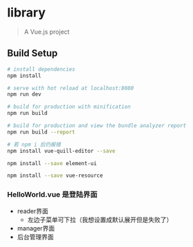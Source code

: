 # library

> A Vue.js project

## Build Setup

``` bash
# install dependencies
npm install

# serve with hot reload at localhost:8080
npm run dev

# build for production with minification
npm run build

# build for production and view the bundle analyzer report
npm run build --report

# 若 npm i 后仍报错
npm install vue-quill-editor --save

npm install --save element-ui

npm install --save vue-resource
```

### HelloWorld.vue 是登陆界面
- reader界面
    - 左边子菜单可下拉（我想设置成默认展开但是失败了）
- manager界面
- 后台管理界面

